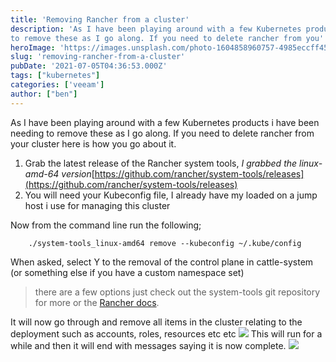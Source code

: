 ```yaml
---
title: 'Removing Rancher from a cluster' 
description: 'As I have been playing around with a few Kubernetes products i have been needing
to remove these as I go along. If you need to delete rancher from you'
heroImage: 'https://images.unsplash.com/photo-1604858960757-4985eccff45f?crop=entropy&cs=tinysrgb&fit=max&fm=jpg&ixid=MnwxMTc3M3wwfDF8c2VhcmNofDI5fHx0cmFzaHxlbnwwfHx8fDE2MjU0NTk3ODE&ixlib=rb-1.2.1&q=80&w=1080'
slug: 'removing-rancher-from-a-cluster'
pubDate: '2021-07-05T04:36:53.000Z'
tags: ["kubernetes"] 
categories: ['veeam']
author: ["ben"]
---
```


As I have been playing around with a few Kubernetes products i have been needing to remove these as I go along. If you need to delete rancher from your cluster here is how you go about it.

1. Grab the latest release of the Rancher system tools, *I grabbed the linux-amd-64 version*[https://github.com/rancher/system-tools/releases](https://github.com/rancher/system-tools/releases)
2. You will need your Kubeconfig file, I already have my loaded on a jump host i use for managing this cluster

Now from the command line run the following;

```
    ./system-tools_linux-amd64 remove --kubeconfig ~/.kube/config
```

When asked, select Y to the removal of the control plane in cattle-system (or something else if you have a custom namespace set)

> there are a few options just check out the system-tools git repository for more or the [Rancher docs](https://rancher.com/docs/rancher/v2.5/en/system-tools/#remove).


It will now go through and remove all items in the cluster relating to the deployment such as accounts, roles, resources etc etc 
![](/content/images/2021/07/image-1.png)
This will run for a while and then it will end with messages saying it is now complete.
![](/content/images/2021/07/image.png)

